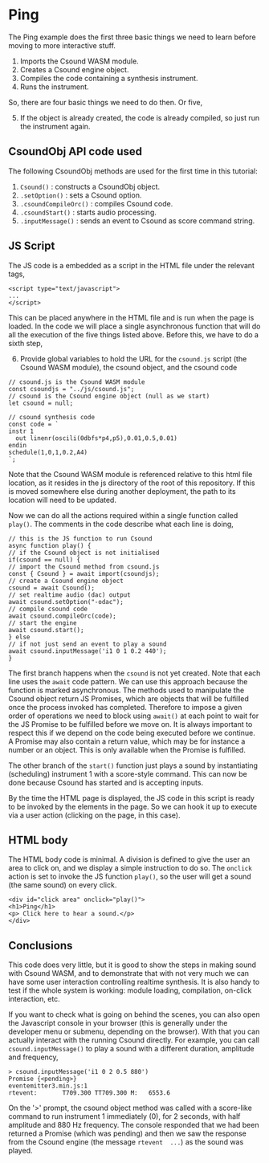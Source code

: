 Ping
===

The Ping example does the first three basic things we need to learn before moving
to more interactive stuff.

1. Imports the Csound WASM module.  
2. Creates a Csound engine object.
3. Compiles the code containing a synthesis instrument.
4. Runs the instrument.

So, there are four basic things we need to do then. Or five,

5. If the object is already created, the code is already compiled, so
just run the instrument again.

CsoundObj API code used
-----------

The following  CsoundObj methods are used for the first time  in this tutorial:

1. `Csound()` : constructs a CsoundObj object.
2. `.setOption()` : sets a Csound option.
3. `.csoundCompileOrc()` : compiles Csound code.
4. `.csoundStart()` : starts audio processing.
5. `.inputMessage()` : sends an event to Csound as score command string.

JS Script
---

The JS code is a embedded as a script in the HTML file under the relevant tags,

```
<script type="text/javascript">
...
</script>

```

This can be placed anywhere in the HTML file and is run when the page is loaded. In the
code we will place a single asynchronous function that will do all the execution of the
five things listed above. Before this, we have to do a sixth step,

6. Provide global variables to hold the URL for the `csound.js` script (the Csound WASM module), the csound object, and the csound code

```
// csound.js is the Csound WASM module
const csoundjs = "../js/csound.js";
// csound is the Csound engine object (null as we start)
let csound = null;

// csound synthesis code
const code = `
instr 1
  out linenr(oscili(0dbfs*p4,p5),0.01,0.5,0.01)
endin
schedule(1,0,1,0.2,A4)
`;
```
Note that the Csound WASM module is referenced relative to this
html file location, as it resides in the js directory of the root of this repository. If this
is moved somewhere else during another deployment, the path to
its location will need to be updated.

Now we can do all the actions required within a single function called `play()`. The
comments in the code describe what each line is doing,

```
// this is the JS function to run Csound
async function play() {
// if the Csound object is not initialised
if(csound == null) {
// import the Csound method from csound.js
const { Csound } = await import(csoundjs);
// create a Csound engine object
csound = await Csound();
// set realtime audio (dac) output  
await csound.setOption("-odac");
// compile csound code
await csound.compileOrc(code);
// start the engine
await csound.start();
} else
// if not just send an event to play a sound
await csound.inputMessage('i1 0 1 0.2 440');
}
```

The first branch happens when the `csound` is not yet created. Note
that each line uses the `await` code pattern. We can use this approach
because the function is marked asynchronous. The methods used to
manipulate the Csound object return JS Promises, which are objects
that will be fulfilled once the process invoked has completed. Therefore
to impose a given order of operations we need to block using `await()` 
at each point to wait for the JS Promise to be fulfilled before we
move on. It is always important to respect this if we depend on the
code being executed before we continue. A Promise may also contain a
return value, which may be for instance a number or an object.
This is only available when the Promise is fulfilled.

The other branch of the `start()` function just plays a sound by
instantiating (scheduling) instrument 1 with a score-style
command. This can now be done because Csound has started and
is accepting inputs.

By the time the HTML page is displayed, the JS code in this script is
ready to be invoked by the elements in the page. So we can hook it up
to execute via a user action (clicking on the page, in this case).

HTML body
-----

The HTML body code is minimal. A division is defined to give the user an area to click on, and we display a simple instruction to do so. The `onclick` action is set to invoke the JS function `play()`, so the user will get a sound (the same sound) on every click. 

```
<div id="click area" onclick="play()">
<h1>Ping</h1>
<p> Click here to hear a sound.</p>
</div>
```

Conclusions
---

This code does very little, but it is good to show the steps in making sound with Csound WASM, and to demonstrate that with not very much we can have some user interaction controlling realtime synthesis. It is also handy to test if the whole system is working: module loading, compilation, on-click interaction, etc.

If you want to check what is going on behind the scenes, you can also open the Javascript console in your browser (this is generally under the developer menu or submenu, depending on the browser). With that you can actually interact with the running Csound directly. For example, you can call `csound.inputMessage()` to play a sound with a different duration, amplitude and frequency,

```
> csound.inputMessage('i1 0 2 0.5 880')
Promise {<pending>}                                eventemitter3.min.js:1
rtevent:	   T709.300 TT709.300 M:   6553.6
```

On the '>' prompt,  the csound object method was called with a score-like command to run instrument 1 immediately (0), for 2 seconds, with half amplitude and 880 Hz frequency. The console responded that we had been returned a Promise (which was pending) and then we saw the response from the Csound engine (the message `rtevent  ...`) as the sound was played.
